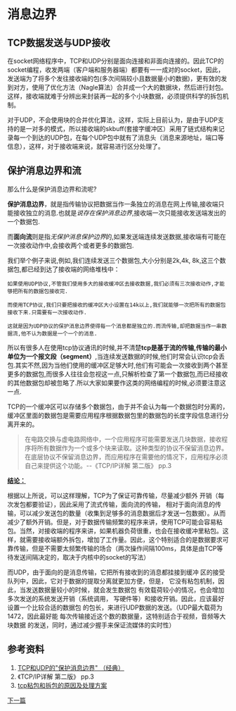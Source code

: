 ﻿<!--
 * @Author: 千铭天
 * @Date: 2019-10-24 21:36:35
 * @LastEditors: 
 * @LastEditTime: 2019-10-24 23:25:03
 * @Description:  
 -->
# **消息边界**

## TCP数据发送与UDP接收

在socket网络程序中，TCP和UDP分别是面向连接和非面向连接的。因此TCP的socket编程，收发两端（客户端和服务器端）都要有一一成对的socket，因此，发送端为了将多个发往接收端的包(多次间隔较小且数据量小的数据)，更有效的发到对方，使用了优化方法（Nagle算法）合并成一个大的数据块，然后进行封包。这样，接收端就难于分辨出来封装再一起的多个小块数据，必须提供科学的拆包机制。

对于UDP，不会使用块的合并优化算法，这样，实际上目前认为，是由于UDP支持的是一对多的模式，所以接收端的skbuff(套接字缓冲区）采用了链式结构来记录每一个到达的UDP包，在每个UDP包中就有了消息头（消息来源地址，端口等信息），这样，对于接收端来说，就容易进行区分处理了。

## 保护消息边界和流

那么什么是保护消息边界和流呢?

**保护消息边界**，就是指传输协议把数据当作一条独立的消息在网上传输,接收端只能接收独立的消息.也就是*说存在保护消息边界*,接收端一次只能接收发送端发出的一个数据包.

而**面向流**则是指*无保护消息保护边界*的,如果发送端连续发送数据,接收端有可能在一次接收动作中,会接收两个或者更多的数据包.

我们举个例子来说,例如,我们连续发送三个数据包,大小分别是2k,4k, 8k,这三个数据包,都已经到达了接收端的网络堆栈中：

    如果使用UDP协议,不管我们使用多大的接收缓冲区去接收数据,我们必须有三次接收动作,才能够把所有的数据包接收完.

    而使用TCP协议,我们只要把接收的缓冲区大小设置在14k以上,我们就能够一次把所有的数据包接收下来.只需要有一次接收动作.

    这就是因为UDP协议的保护消息边界使得每一个消息都是独立的.而流传输,却把数据当作一串数据流,他不认为数据是一个一个的消息.

所以有很多人在使用tcp协议通讯的时候,并不清楚**tcp是基于流的传输,传输的最小单位为一个报文段（segment）**,当连续发送数据的时候,他们时常会认识tcp会丢包.其实不然,因为当他们使用的缓冲区足够大时,他们有可能会一次接收到两个甚至更多的数据包,而很多人往往会忽视这一点,只解析检查了第一个数据包,而已经接收的其他数据包却被忽略了.所以大家如果要作这类的网络编程的时候,必须要注意这一点.

TCP的一个缓冲区可以存储多个数据包，由于并不会认为每一个数据包时分离的，缓冲区里面的数据包是需要应用程序根据数据包里的数据包的长度字段信息进行分离开来的。

> 在电路交换与虚电路网络中，一个应用程序可能需要发送几块数据，接收程序将所有数据作为一个或多个块来读取。这种类型的协议不保留消息边界。在底层协议不保留消息边界，而应用程序在需要他的情况下，应用程序必须自己来提供这个功能。--《TCP/IP详解 第二版》 pp.3

[**结论：** ](https://blog.csdn.net/zhangxinrun/article/details/6721427) 

根据以上所说，可以这样理解，TCP为了保证可靠传输，尽量减少额外
开销（每次发包都要验证），因此采用了流式传输，面向流的传输，
相对于面向消息的传输，可以减少发送包的数量（收集到足够多的消息数据后才发送一包数据）。从而减少了额外开销。但是，对于数据传输频繁的程序来讲，使用TCP可能会容易粘包。当然，对接收端的程序来讲，如果机器负荷很重，也会在接收缓冲里粘包。这样，就需要接收端额外拆包，增加了工作量。因此，这个特别适合的是数据要求可靠传输，但是不需要太频繁传输的场合（两次操作间隔100ms，具体是由TCP等待发送间隔决定的，取决于内核中的socket的写法）


而UDP，由于面向的是消息传输，它把所有接收到的消息都挂接到缓冲
区的接受队列中，因此，它对于数据的提取分离就更加方便，但是，
它没有粘包机制，因此，当发送数据量较小的时候，就会发生数据包
有效载荷较小的情况，也会增加多次发送的系统发送开销（系统调用，
写硬件等）和接收开销。因此，应该最好设置一个比较合适的数据包
的包长，来进行UDP数据的发送。（UDP最大载荷为1472，因此最好能
每次传输接近这个数的数据量，这特别适合于视频，音频等大块数据
的发送，同时，通过减少握手来保证流媒体的实时性）

## 参考资料
1. [TCP和UDP的"保护消息边界" （经典）](https://blog.csdn.net/zhangxinrun/article/details/6721427)
2. 《TCP/IP详解 第二版》 pp.3
3. [tcp粘包和拆包的原因及处理方案](https://www.cnblogs.com/hpu001/p/9925573.html)

[下一篇](粘包.md)
